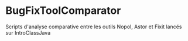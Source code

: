 # BugFixToolComparator
Scripts d'analyse comparative entre les outils Nopol, Astor et Fixit lancés sur IntroClassJava
